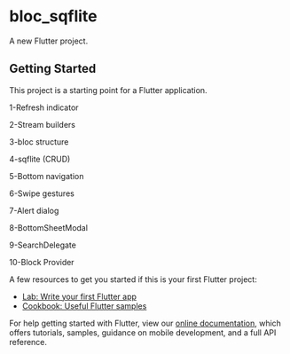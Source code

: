 # bloc_sqflite

A new Flutter project.

## Getting Started

This project is a starting point for a Flutter application.

1-Refresh indicator 

2-Stream builders

3-bloc structure

4-sqflite (CRUD)

5-Bottom navigation

6-Swipe gestures

7-Alert dialog

8-BottomSheetModal

9-SearchDelegate

10-Block Provider



A few resources to get you started if this is your first Flutter project:

- [Lab: Write your first Flutter app](https://flutter.dev/docs/get-started/codelab)
- [Cookbook: Useful Flutter samples](https://flutter.dev/docs/cookbook)

For help getting started with Flutter, view our
[online documentation](https://flutter.dev/docs), which offers tutorials,
samples, guidance on mobile development, and a full API reference.
